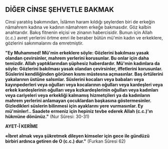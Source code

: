 ## DİĞER CİNSE ŞEHVETLE BAKMAK

Cinsi yaratılış bakımından, İslâmın haram kıldığı şey­lerden biri de erkeğin nâmahrem kadına ve kadının nâmahrem erkeğe bakmasıdır. Göz kalbin anahtarıdır. Bakış fitnenin elçisi ve zinanın habercisidir. Bunun için Allah (c.c.) avret yerlerini örtme emri ile beraber bütün mü'min kadın ve erkeklere, gözlerini sakınmalarını da emretmiştir.

**"Ey Muhammed! Mü'min erkeklere söyle: Gözlerini bakılması yasak olandan çevirsinler, mahrem yerleri­ni korusunlar. Bu onlar için daha temizdir. Allah yaptıklarından şüphesiz haberdardır. Mü'min kadınlara da söyle: Gözlerini bakılması yasak olandan çevirsinler, iffetlerini korusunlar. Süslerini kendiliğinden gö­rünen kısmı müstesna açmasınlar. Baş örtülerini yakalarının üstüne salsınlar. Süslerini kocaları veya ba­baları veya kayınpederleri veya oğulları veya kocala­rının oğulları veya kardeşleri veya erkek kardeşlerinin oğulları veya kızkardeşlerinin oğulları veya ka­dınları veya cariyeleri veya erkekliği kalmamış hiz­metçileri ya da kadınların mahrem yerlerini anlama­yan çocuklardan başkasına göstermesinler. Gizledik­leri süslerin bilinmesi için ayaklarını yere vurmasın­lar. Ey mü'minler!.. Saadete ermeniz için hepiniz tevbe ederek Allah (c.c.)'ın hükmüne dönünüz."** (Nur Sûresi: 30-31)

**AYET-Î KERÎME**

**«İbret almak veya şükretmek dileyen kimseler için gece ile gündüzü birbiri ardınca getiren de O (c.c.) dur."** (Furkan Sûresi 62)
